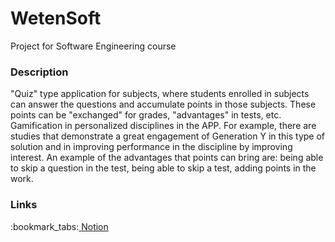 # WetenSoft
Project for Software Engineering course
<br>
<h3>Description</h3>
<p>"Quiz" type application for subjects, where students enrolled in subjects can answer the questions and accumulate points in those subjects. These points can be "exchanged" for grades, "advantages" in tests, etc. Gamification in personalized disciplines in the APP. For example, there are studies that demonstrate a great engagement of Generation Y in this type of solution and in improving performance in the discipline by improving interest. An example of the advantages that points can bring are: being able to skip a question in the test, being able to skip a test, adding points in the work.</p>

<h3>Links</h3>
:bookmark_tabs:<a href='https://bit.ly/3iMQJLZ' target='_blank'> Notion</a>